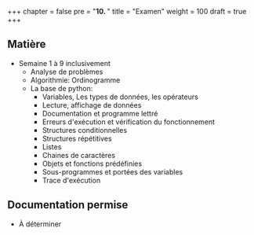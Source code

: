 +++
chapter = false
pre = "<b>10. </b>"
title = "Examen"
weight = 100
draft = true
+++

## Matière

- Semaine 1 à 9 inclusivement
	- Analyse de problèmes
	- Algorithmie: Ordinogramme
	- La base de python: 
		- Variables, Les types de données, les opérateurs
		- Lecture, affichage de données
		- Documentation et programme lettré
		- Erreurs d'exécution et vérification du fonctionnement
		- Structures conditionnelles
		- Structures répétitives
		- Listes
		- Chaines de caractères
		- Objets et fonctions prédéfinies
		- Sous-programmes et portées des variables
		- Trace d'exécution
		

## Documentation permise

- À déterminer



